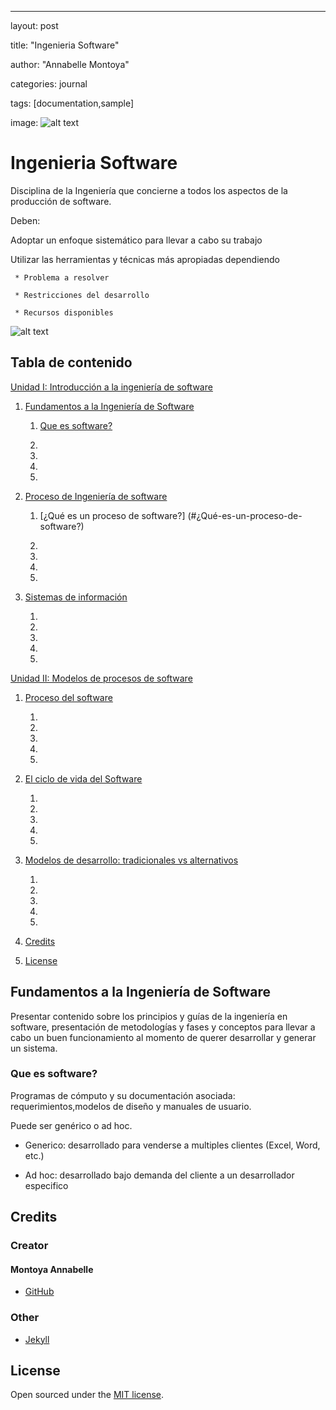 ---
layout: post

title: "Ingenieria Software"

author: "Annabelle Montoya"

categories: journal

tags: [documentation,sample]

image: ![alt text](https://micarrerauniversitaria.com/wp-content/uploads/2018/02/ent-software-businessman-ts-100539050-primary.idge_.jpg "Ingenieria Demo Image")


# Ingenieria Software

Disciplina de la Ingeniería que concierne a todos los aspectos de la producción de software.

Deben:

Adoptar un enfoque sistemático para llevar a cabo su trabajo

   Utilizar las herramientas y técnicas más apropiadas dependiendo
   
     * Problema a resolver
     
     * Restricciones del desarrollo 
     
     * Recursos disponibles


![alt text](https://micarrerauniversitaria.com/wp-content/uploads/2018/02/images1590772congnghe_HWUG.jpg )



## Tabla de contenido
[Unidad I: Introducción a la ingeniería de software](#Unidad-I:-Introducción-a-la-ingeniería-de-software)
1. [ Fundamentos a la Ingeniería de Software](#Fundamentos-a-la-Ingeniería-de-Software)
   1. [Que es software?](#Que-es-software?)

   2.

   3.

   4.

   5.

2. [Proceso de Ingeniería de software](#Proceso-de-Ingeniería-de-software)
   
   1. [¿Qué es un proceso de software?] (#¿Qué-es-un-proceso-de-software?)


   2.

   3.

   4.

   5.

3. [Sistemas de información](#sistemas-de-informacion)
   
   1. 

   2.

   3.

   4.

   5.

[Unidad II: Modelos de procesos de software](#Unidad-II:-Modelos-de-procesos-de-software)
1. [Proceso del software](#Proceso-del-software)
   
   1.

   2.

   3.

   4.

   5.

2. [El ciclo de vida del Software](#El-ciclo-de-vida-del-Software)
   
   1.

   2.

   3.

   4.

   5.

3. [Modelos de desarrollo: tradicionales vs alternativos](#Modelos-de-desarrollo:-tradicionales-vs-alternativos)
   
   1.

   2.

   3.

   4.

   5.

5. [Credits](#credits)
 

6. [License](#license)

## Fundamentos a la Ingeniería de Software

Presentar contenido sobre los principios y guías de la ingeniería en software, presentación de metodologías y fases y conceptos para llevar a cabo un buen funcionamiento al momento de querer desarrollar y generar un sistema.

### Que es software?

Programas de cómputo y su documentación asociada: requerimientos,modelos de diseño y manuales de usuario.
  
  Puede ser genérico o ad hoc.
  
   * Generico: desarrollado para venderse a multiples clientes (Excel, Word,
etc.)
  
   * Ad hoc: desarrollado bajo demanda del cliente a un desarrollador
especifico


## Credits

### Creator

#### Montoya Annabelle

* [GitHub](https://github.com/Anna-Montoya2020)


### Other

* [Jekyll](https://jekyllrb.com/)

## License

Open sourced under the [MIT license](https://github.com/LeNPaul/Lagrange/blob/gh-pages/LICENSE.md).
